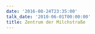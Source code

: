 ```yaml
---
date: '2016-08-24T23:35:00'
talk_date: '2010-06-01T00:00:00'
title: Zentrum der Milchstraße
---
```

